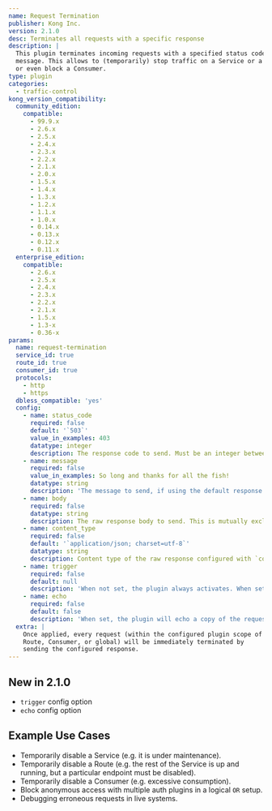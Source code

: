 ```yaml
---
name: Request Termination
publisher: Kong Inc.
version: 2.1.0
desc: Terminates all requests with a specific response
description: |
  This plugin terminates incoming requests with a specified status code and
  message. This allows to (temporarily) stop traffic on a Service or a Route,
  or even block a Consumer.
type: plugin
categories:
  - traffic-control
kong_version_compatibility:
  community_edition:
    compatible:
      - 99.9.x
      - 2.6.x
      - 2.5.x
      - 2.4.x
      - 2.3.x
      - 2.2.x
      - 2.1.x
      - 2.0.x
      - 1.5.x
      - 1.4.x
      - 1.3.x
      - 1.2.x
      - 1.1.x
      - 1.0.x
      - 0.14.x
      - 0.13.x
      - 0.12.x
      - 0.11.x
  enterprise_edition:
    compatible:
      - 2.6.x
      - 2.5.x
      - 2.4.x
      - 2.3.x
      - 2.2.x
      - 2.1.x
      - 1.5.x
      - 1.3-x
      - 0.36-x
params:
  name: request-termination
  service_id: true
  route_id: true
  consumer_id: true
  protocols:
    - http
    - https
  dbless_compatible: 'yes'
  config:
    - name: status_code
      required: false
      default: '`503`'
      value_in_examples: 403
      datatype: integer
      description: The response code to send. Must be an integer between 100 and 599.
    - name: message
      required: false
      value_in_examples: So long and thanks for all the fish!
      datatype: string
      description: 'The message to send, if using the default response generator.'
    - name: body
      required: false
      datatype: string
      description: The raw response body to send. This is mutually exclusive with the `config.message` field.
    - name: content_type
      required: false
      default: '`application/json; charset=utf-8`'
      datatype: string
      description: Content type of the raw response configured with `config.body`.
    - name: trigger
      required: false
      default: null
      description: 'When not set, the plugin always activates. When set to a string, the plugin will activate exclusively on requests containing either a header or a query parameter that is named the string.'
    - name: echo
      required: false
      default: false
      description: 'When set, the plugin will echo a copy of the request back to the client. The main usecase for this is debugging. It can be combined with `trigger` in order to debug requests on live systems without disturbing real traffic.'
  extra: |
    Once applied, every request (within the configured plugin scope of a Service,
    Route, Consumer, or global) will be immediately terminated by
    sending the configured response.
---
```


## New in 2.1.0

- `trigger` config option
- `echo` config option

## Example Use Cases

- Temporarily disable a Service (e.g. it is under maintenance).
- Temporarily disable a Route (e.g. the rest of the Service is up and running, but a particular endpoint must be disabled).
- Temporarily disable a Consumer (e.g. excessive consumption).
- Block anonymous access with multiple auth plugins in a logical `OR` setup.
- Debugging erroneous requests in live systems.
